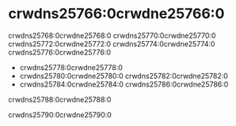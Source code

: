 # crwdns25766:0crwdne25766:0

crwdns25768:0crwdne25768:0 crwdns25770:0crwdne25770:0 crwdns25772:0crwdne25772:0 crwdns25774:0crwdne25774:0 crwdns25776:0crwdne25776:0

* crwdns25778:0crwdne25778:0
* crwdns25780:0crwdne25780:0 crwdns25782:0crwdne25782:0
* crwdns25784:0crwdne25784:0 crwdns25786:0crwdne25786:0

crwdns25788:0crwdne25788:0

crwdns25790:0crwdne25790:0
